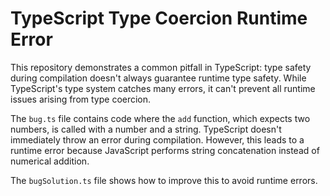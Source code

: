 # TypeScript Type Coercion Runtime Error

This repository demonstrates a common pitfall in TypeScript: type safety during compilation doesn't always guarantee runtime type safety.  While TypeScript's type system catches many errors, it can't prevent all runtime issues arising from type coercion.

The `bug.ts` file contains code where the `add` function, which expects two numbers, is called with a number and a string. TypeScript doesn't immediately throw an error during compilation. However, this leads to a runtime error because JavaScript performs string concatenation instead of numerical addition.

The `bugSolution.ts` file shows how to improve this to avoid runtime errors.